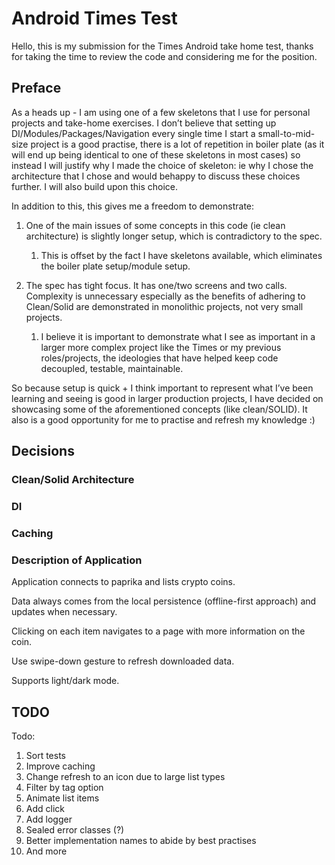 # **Android Times Test**

Hello, this is my submission for the Times Android take home test, thanks for taking the time to review the code and 
considering me for the position.

## **Preface**

As a heads up - I am using one of a few skeletons that I use for personal projects and take-home exercises. 
I don’t believe that setting up DI/Modules/Packages/Navigation every single time I start a small-to-mid-size project is
a good practise, there is a lot of repetition in boiler plate (as it will end up being identical to one of these skeletons
in most cases) so instead I will justify why I made the choice of skeleton: ie why I chose the architecture that I chose 
and would behappy to discuss these choices further. I will also build upon this choice.

In addition to this, this gives me a freedom to demonstrate:

1. One of the main issues of some concepts in this code (ie clean architecture) is slightly longer setup, which is 
   contradictory to the spec.
    1. This is offset by the fact I have skeletons available, which eliminates the boiler plate setup/module setup.
   
2. The spec has tight focus. It has one/two screens and two calls. Complexity is unnecessary especially as the benefits of adhering to Clean/Solid are demonstrated in monolithic projects, not very small projects.
    1. I believe it is important to demonstrate what I see as important in a larger more complex project like the Times or my previous roles/projects, the ideologies that have helped keep code decoupled, testable, maintainable.

So because setup is quick + I think important to represent what I’ve been learning and seeing is good in larger 
production projects, I have decided on showcasing some of the aforementioned concepts (like clean/SOLID). It also is
a good opportunity for me to practise and refresh my knowledge :)

## **Decisions**

### **Clean/Solid Architecture**

### **DI**

### **Caching**

### **Description of Application**
Application connects to paprika and lists crypto coins. 

Data always comes from the local persistence (offline-first approach) and updates when necessary.

Clicking on each item navigates to a page with more information on the coin.

Use swipe-down gesture to refresh downloaded data.

Supports light/dark mode.


## **TODO**

Todo:

1. Sort tests
2. Improve caching
3. Change refresh to an icon due to large list types
4. Filter by tag option
5. Animate list items
6. Add click
7. Add logger
8. Sealed error classes (?)
9. Better implementation names to abide by best practises
10. And more
